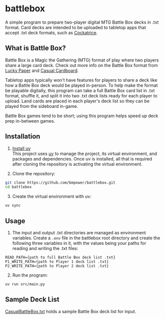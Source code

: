 # battlebox

A simple program to prepare two-player digital MTG Battle Box decks in .txt format. Card decks are intended to be uploaded to tabletop apps that accept .txt deck formats, such as [Cockatrice](https://cockatrice.github.io/).

## What is Battle Box?
Battle Box is a Magic the Gathering (MTG) format of play where two players share a large card deck. Check out more info on the Battle Box format from [Lucky Paper](https://luckypaper.co/articles/a-guide-to-battle-box/) and [Casual Cardboard](https://www.youtube.com/watch?v=_3K75KYFoAk).

Tabletop apps typically won't have features for players to share a deck like how a Battle Box deck would be played in-person. To help make the format be playable digitally, this program can take a full Battle Box card list in .txt format, shuffle it, and split it into two .txt deck lists ready for each player to upload. Land cards are placed in each player's deck list so they can be played from the sideboard in-game. 

Battle Box games tend to be short; using this program helps speed up deck prep in-between games.

## Installation
1. [Install uv](https://docs.astral.sh/uv/getting-started/installation/)<br>
This project uses [uv](https://docs.astral.sh/uv/) to manage the project, its virtual environment, and packages and dependencies. Once uv is installed, all that is required after cloning the repository is activating the virtual environment.<br>


2. Clone the repository:
```sh
git clone https://github.com/bmpower/battlebox.git
cd battlebox
```

3. Create the virtual environment with uv:
```sh
uv sync
```

## Usage
1. The input and output .txt directories are managed as environment variables. Create a ```.env``` file in the battlebox root directory and create the following three variables in it, with the values being your paths for reading and writing the .txt files:
```env
READ_PATH={path to full Battle Box deck list .txt}
P1_WRITE_PATH={path to Player 1 deck list .txt}
P2_WRITE_PATH={path to Player 2 deck list .txt}
```

2. Run the program:
```sh
uv run src/main.py
```

## Sample Deck List
[CasualBattleBox.txt](https://github.com/bmpower/battlebox/blob/master/CasualBattleBox.txt) holds a sample Battle Box deck list for input.

